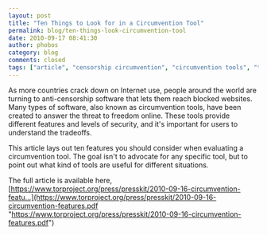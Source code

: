 ```yaml
---
layout: post
title: "Ten Things to Look for in a Circumvention Tool"
permalink: blog/ten-things-look-circumvention-tool
date: 2010-09-17 08:41:30
author: phobos
category: blog
comments: closed
tags: ["article", "censorship circumvention", "circumvention tools", "ten things"]
---
```


As more countries crack down on Internet use, people around the world are turning to anti-censorship software that lets them reach blocked websites. Many types of software, also known as circumvention tools, have been created to answer the threat to freedom online. These tools provide different features and levels of security, and it's important for users to understand the tradeoffs.

This article lays out ten features you should consider when evaluating a circumvention tool. The goal isn't to advocate for any specific tool, but to point out what kind of tools are useful for different situations.

The full article is available here, [https://www.torproject.org/press/presskit/2010-09-16-circumvention-featu...](https://www.torproject.org/press/presskit/2010-09-16-circumvention-features.pdf "https://www.torproject.org/press/presskit/2010-09-16-circumvention-features.pdf")
